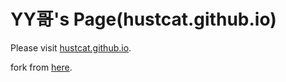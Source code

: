 YY哥's Page(hustcat.github.io)
=================

Please visit [hustcat.github.io](http://hustcat.github.io).

fork from [here](https://github.com/Yonsm/NET).
